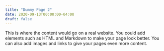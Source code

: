 ```yaml
---
title: "Dummy Page 2"
date: 2020-09-13T00:00:00-04:00
draft: false
---
```

This is where the content would go on a real website. You could add elements such as HTML and Markdown to make your
page look better. You can also add images and links to give your pages even more content.
